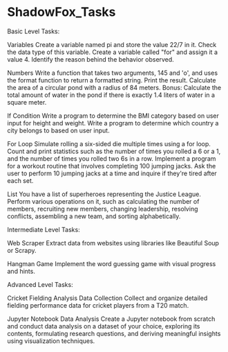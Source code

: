# ShadowFox_Tasks

Basic Level Tasks:

Variables
Create a variable named pi and store the value 22/7 in it. Check the data type of this variable.
Create a variable called "for" and assign it a value 4. Identify the reason behind the behavior observed.

Numbers
Write a function that takes two arguments, 145 and 'o', and uses the format function to return a formatted string. Print the result.
Calculate the area of a circular pond with a radius of 84 meters. Bonus: Calculate the total amount of water in the pond if there is exactly 1.4 liters of water in a square meter.

If Condition
Write a program to determine the BMI category based on user input for height and weight.
Write a program to determine which country a city belongs to based on user input.

For Loop
Simulate rolling a six-sided die multiple times using a for loop. Count and print statistics such as the number of times you rolled a 6 or a 1, and the number of times you rolled two 6s in a row.
Implement a program for a workout routine that involves completing 100 jumping jacks. Ask the user to perform 10 jumping jacks at a time and inquire if they're tired after each set.

List
You have a list of superheroes representing the Justice League. Perform various operations on it, such as calculating the number of members, recruiting new members, changing leadership, resolving conflicts, assembling a new team, and sorting alphabetically.

Intermediate Level Tasks:

Web Scraper
Extract data from websites using libraries like Beautiful Soup or Scrapy.

Hangman Game
Implement the word guessing game with visual progress and hints.

Advanced Level Tasks:

Cricket Fielding Analysis Data Collection
Collect and organize detailed fielding performance data for cricket players from a T20 match.

Jupyter Notebook Data Analysis
Create a Jupyter notebook from scratch and conduct data analysis on a dataset of your choice, exploring its contents, formulating research questions, and deriving meaningful insights using visualization techniques.
